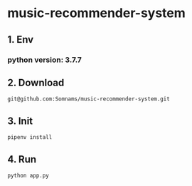 # music-recommender-system

## 1. Env
### python version: 3.7.7

## 2. Download
```
git@github.com:Somnams/music-recommender-system.git
```

## 3. Init

```
pipenv install
```

## 4. Run

```
python app.py
```
